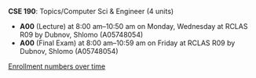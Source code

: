 **CSE 190**: Topics/Computer Sci & Engineer (4 units)

- **A00** (Lecture) at 8:00 am–10:50 am on Monday, Wednesday at RCLAS R09 by Dubnov, Shlomo (A05748054)
- **A00** (Final Exam) at 8:00 am–10:59 am on Friday at RCLAS R09 by Dubnov, Shlomo (A05748054)

[Enrollment numbers over time](./CSE190.tsv)
